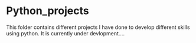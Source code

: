 # Python_projects

This folder contains different projects I have done to develop different skills using python. 
It is currently under devlopment....
